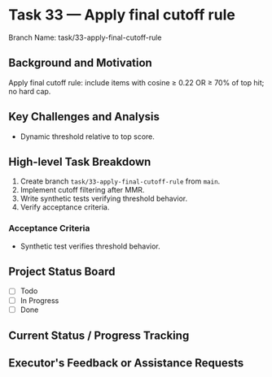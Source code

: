# Task 33 — Apply final cutoff rule

Branch Name: task/33-apply-final-cutoff-rule

## Background and Motivation
Apply final cutoff rule: include items with cosine ≥ 0.22 OR ≥ 70% of top hit; no hard cap.

## Key Challenges and Analysis
- Dynamic threshold relative to top score.

## High-level Task Breakdown
1. Create branch `task/33-apply-final-cutoff-rule` from `main`.
2. Implement cutoff filtering after MMR.
3. Write synthetic tests verifying threshold behavior.
4. Verify acceptance criteria.

### Acceptance Criteria
- Synthetic test verifies threshold behavior.

## Project Status Board
- [ ] Todo
- [ ] In Progress
- [ ] Done

## Current Status / Progress Tracking

## Executor's Feedback or Assistance Requests

